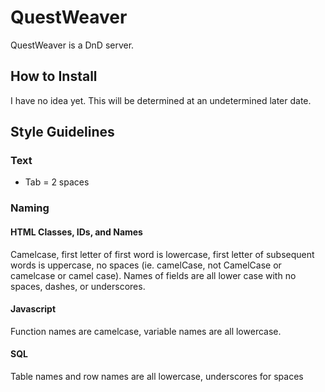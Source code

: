 # QuestWeaver
QuestWeaver is a DnD server.

## How to Install
I have no idea yet. This will be determined at an undetermined later date.

## Style Guidelines

### Text
- Tab = 2 spaces

### Naming

#### HTML Classes, IDs, and Names
Camelcase, first letter of first word is lowercase, first letter of subsequent words is uppercase, no spaces (ie. camelCase, not CamelCase or camelcase or camel case). 
Names of fields are all lower case with no spaces, dashes, or underscores.

#### Javascript
Function names are camelcase, variable names are all lowercase.

#### SQL
Table names and row names are all lowercase, underscores for spaces 
